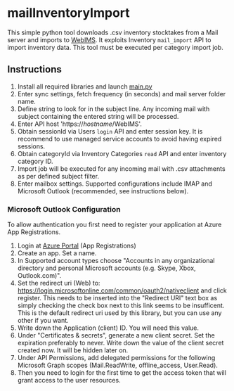 # mailInventoryImport
This simple python tool downloads .csv inventory stocktakes from a Mail server and imports to [WebIMS](https://github.com/zammitjohn/WebIMS). It exploits Inventory ```mail_import``` API to import inventory data. This tool must be executed per category import job.

## Instructions
1. Install all required libraries and launch [main.py](main.py)
2. Enter sync settings, fetch frequency (in seconds) and mail server folder name.
3. Define string to look for in the subject line. Any incoming mail with subject containing the entered string will be processed. 
4. Enter API host 'https://*hostname*/WebIMS'.
5. Obtain sessionId via Users ```login``` API and enter session key. It is recommend to use managed service accounts to avoid having expired sessions.
6. Obtain categoryId via Inventory Categories ```read``` API and enter inventory category ID.
7. Import job will be executed for any incoming mail with .csv attachments as per defined subject filter.
8. Enter mailbox settings. Supported configurations include IMAP and Microsoft Outlook (recommended, see instructions below).

### Microsoft Outlook Configuration
To allow authentication you first need to register your application at Azure App Registrations.

1. Login at [Azure Portal](https://portal.azure.com/#blade/Microsoft_AAD_RegisteredApps/ApplicationsListBlade) (App Registrations)
2. Create an app. Set a name.
3. In Supported account types choose "Accounts in any organizational directory and personal Microsoft accounts (e.g. Skype, Xbox, Outlook.com)".
4. Set the redirect uri (Web) to: https://login.microsoftonline.com/common/oauth2/nativeclient and click register. This needs to be inserted into the "Redirect URI" text box as simply checking the check box next to this link seems to be insufficent. This is the default redirect uri used by this library, but you can use any other if you want.
5. Write down the Application (client) ID. You will need this value.
6. Under "Certificates & secrets", generate a new client secret. Set the expiration preferably to never. Write down the value of the client secret created now. It will be hidden later on.
7. Under API Permissions, add delegated permissions for the following Microsoft Graph scopes (Mail.ReadWrite, offline_access, User.Read).
8. Then you need to login for the first time to get the access token that will grant access to the user resources.